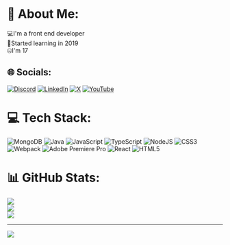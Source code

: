 # 💫 About Me:
💻I'm a front end developer<br>🧪Started learning in 2019<br>🤐I'm 17


## 🌐 Socials:
[![Discord](https://img.shields.io/badge/Discord-%237289DA.svg?logo=discord&logoColor=white)](https://discord.gg/tB3MnAZfFp) [![LinkedIn](https://img.shields.io/badge/LinkedIn-%230077B5.svg?logo=linkedin&logoColor=white)](https://linkedin.com/in/матвій-пастушенко-67051b258) [![X](https://img.shields.io/badge/X-black.svg?logo=X&logoColor=white)](https://x.com/oACXWpPT5W3Bdeq) [![YouTube](https://img.shields.io/badge/YouTube-%23FF0000.svg?logo=YouTube&logoColor=white)](https://youtube.com/@UCuIGmmxMSt9T6D0ZLRtU8Xg) 

# 💻 Tech Stack:
![MongoDB](https://img.shields.io/badge/MongoDB-%234ea94b.svg?style=flat&logo=mongodb&logoColor=white) ![Java](https://img.shields.io/badge/java-%23ED8B00.svg?style=flat&logo=openjdk&logoColor=white) ![JavaScript](https://img.shields.io/badge/javascript-%23323330.svg?style=flat&logo=javascript&logoColor=%23F7DF1E) ![TypeScript](https://img.shields.io/badge/typescript-%23007ACC.svg?style=flat&logo=typescript&logoColor=white) ![NodeJS](https://img.shields.io/badge/node.js-6DA55F?style=flat&logo=node.js&logoColor=white) ![CSS3](https://img.shields.io/badge/css3-%231572B6.svg?style=flat&logo=css3&logoColor=white) ![Webpack](https://img.shields.io/badge/webpack-%238DD6F9.svg?style=flat&logo=webpack&logoColor=black) ![Adobe Premiere Pro](https://img.shields.io/badge/Adobe%20Premiere%20Pro-9999FF.svg?style=flat&logo=Adobe%20Premiere%20Pro&logoColor=white) ![React](https://img.shields.io/badge/react-%2320232a.svg?style=flat&logo=react&logoColor=%2361DAFB) ![HTML5](https://img.shields.io/badge/html5-%23E34F26.svg?style=flat&logo=html5&logoColor=white)
# 📊 GitHub Stats:
![](https://github-readme-stats.vercel.app/api?username=Warrio20&theme=react&hide_border=false&include_all_commits=false&count_private=false)<br/>
![](https://github-readme-streak-stats.herokuapp.com/?user=Warrio20&theme=react&hide_border=false)<br/>
![](https://github-readme-stats.vercel.app/api/top-langs/?username=Warrio20&theme=react&hide_border=false&include_all_commits=false&count_private=false&layout=compact)

---
[![](https://visitcount.itsvg.in/api?id=Warrio20&icon=0&color=12)](https://visitcount.itsvg.in)
